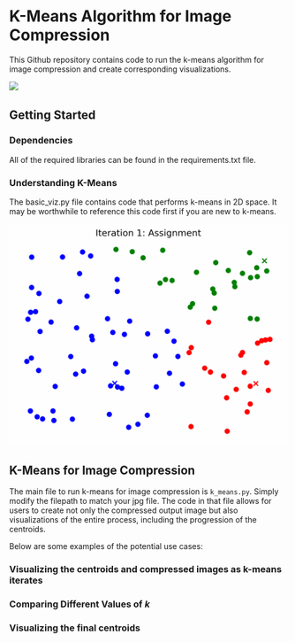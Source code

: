 # K-Means Algorithm for Image Compression

This Github repository contains code to run the k-means algorithm for image compression and create corresponding visualizations.

![](https://github.com/SebastianCharmot/kmeans_image_compression/blob/master/cuttlefish.gif)

## Getting Started

### Dependencies

All of the required libraries can be found in the requirements.txt file. 

### Understanding K-Means

The basic_viz.py file contains code that performs k-means in 2D space. It may be worthwhile to reference this code first if you are new to k-means. 

![](https://github.com/SebastianCharmot/kmeans_image_compression/blob/master/iterations_4.gif)

## K-Means for Image Compression

The main file to run k-means for image compression is `k_means.py`. Simply modify the filepath to match your jpg file. The code in that file allows for users to create not only the compressed output image but also visualizations of the entire process, including the progression of the centroids. 

Below are some examples of the potential use cases:

### Visualizing the centroids and compressed images as k-means iterates



### Comparing Different Values of $k$ 

### Visualizing the final centroids



